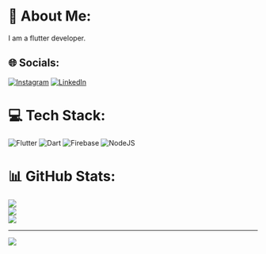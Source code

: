 # 💫 About Me:
I am a flutter developer.


## 🌐 Socials:
[![Instagram](https://img.shields.io/badge/Instagram-%23E4405F.svg?logo=Instagram&logoColor=white)](https://www.instagram.com/swapnil__pingale/) [![LinkedIn](https://img.shields.io/badge/LinkedIn-%230077B5.svg?logo=linkedin&logoColor=white)](https://www.linkedin.com/in/swapnil-pingale/) 

# 💻 Tech Stack:
![Flutter](https://img.shields.io/badge/Flutter-%2302569B.svg?style=for-the-badge&logo=Flutter&logoColor=white) ![Dart](https://img.shields.io/badge/dart-%230175C2.svg?style=for-the-badge&logo=dart&logoColor=white) ![Firebase](https://img.shields.io/badge/firebase-%23039BE5.svg?style=for-the-badge&logo=firebase) ![NodeJS](https://img.shields.io/badge/node.js-6DA55F?style=for-the-badge&logo=node.js&logoColor=white)
# 📊 GitHub Stats:
![](https://github-readme-stats.vercel.app/api?username=swapnilpingale22&theme=dark&hide_border=false&include_all_commits=false&count_private=false)<br/>
![](https://github-readme-streak-stats.herokuapp.com/?user=swapnilpingale22&theme=dark&hide_border=false)<br/>
![](https://github-readme-stats.vercel.app/api/top-langs/?username=swapnilpingale22&theme=dark&hide_border=false&include_all_commits=false&count_private=false&layout=compact)

---
[![](https://visitcount.itsvg.in/api?id=swapnilpingale22&icon=1&color=2)](https://visitcount.itsvg.in)

<!-- Proudly created with GPRM ( https://gprm.itsvg.in ) -->
